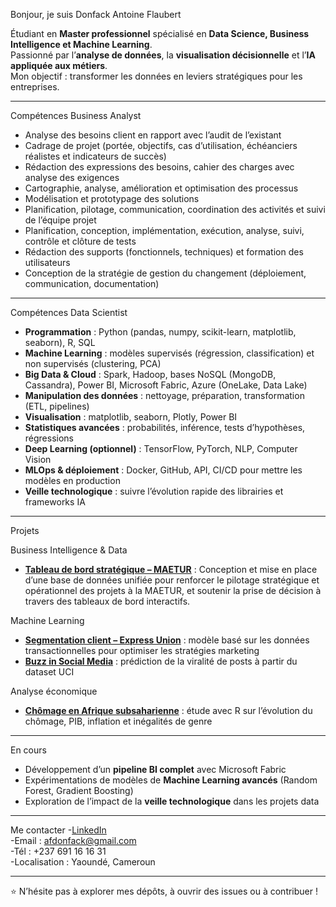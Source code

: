 Bonjour, je suis Donfack Antoine Flaubert  

Étudiant en **Master professionnel** spécialisé en **Data Science, Business Intelligence et Machine Learning**.  
Passionné par l’**analyse de données**, la **visualisation décisionnelle** et l’**IA appliquée aux métiers**.  
Mon objectif : transformer les données en leviers stratégiques pour les entreprises.  

---

Compétences Business Analyst
- Analyse des besoins client en rapport avec l’audit de l’existant  
- Cadrage de projet (portée, objectifs, cas d’utilisation, échéanciers réalistes et indicateurs de succès)  
- Rédaction des expressions des besoins, cahier des charges avec analyse des exigences  
- Cartographie, analyse, amélioration et optimisation des processus  
- Modélisation et prototypage des solutions  
- Planification, pilotage, communication, coordination des activités et suivi de l’équipe projet  
- Planification, conception, implémentation, exécution, analyse, suivi, contrôle et clôture de tests  
- Rédaction des supports (fonctionnels, techniques) et formation des utilisateurs  
- Conception de la stratégie de gestion du changement (déploiement, communication, documentation)  

---
Compétences Data Scientist
- **Programmation** : Python (pandas, numpy, scikit-learn, matplotlib, seaborn), R, SQL  
- **Machine Learning** : modèles supervisés (régression, classification) et non supervisés (clustering, PCA)  
- **Big Data & Cloud** : Spark, Hadoop, bases NoSQL (MongoDB, Cassandra), Power BI, Microsoft Fabric, Azure (OneLake, Data Lake)  
- **Manipulation des données** : nettoyage, préparation, transformation (ETL, pipelines)  
- **Visualisation** : matplotlib, seaborn, Plotly, Power BI  
- **Statistiques avancées** : probabilités, inférence, tests d’hypothèses, régressions  
- **Deep Learning (optionnel)** : TensorFlow, PyTorch, NLP, Computer Vision  
- **MLOps & déploiement** : Docker, GitHub, API, CI/CD pour mettre les modèles en production  
- **Veille technologique** : suivre l’évolution rapide des librairies et frameworks IA  

---

 Projets

 Business Intelligence & Data
- [**Tableau de bord stratégique – MAETUR**](#) : Conception et mise en place d’une base de données unifiée pour renforcer le pilotage stratégique et opérationnel des projets à la MAETUR, et soutenir la prise de décision à travers des tableaux de bord interactifs.  

Machine Learning
- [**Segmentation client – Express Union**](#) : modèle basé sur les données transactionnelles pour optimiser les stratégies marketing  
- [**Buzz in Social Media**](#) : prédiction de la viralité de posts à partir du dataset UCI  

Analyse économique
- [**Chômage en Afrique subsaharienne**](#) : étude avec R sur l’évolution du chômage, PIB, inflation et inégalités de genre  

---

En cours
- Développement d’un **pipeline BI complet** avec Microsoft Fabric  
- Expérimentations de modèles de **Machine Learning avancés** (Random Forest, Gradient Boosting)  
- Exploration de l’impact de la **veille technologique** dans les projets data  

---

Me contacter
-[LinkedIn](https://www.linkedin.com/in/flaubert-antoine-donfack-1917a232)  
-Email : afdonfack@gmail.com  
-Tél : +237 691 16 16 31  
-Localisation : Yaoundé, Cameroun  

---

⭐️ N’hésite pas à explorer mes dépôts, à ouvrir des issues ou à contribuer !
